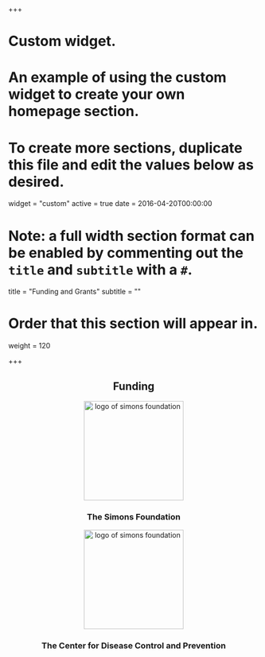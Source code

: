 +++
# Custom widget.
# An example of using the custom widget to create your own homepage section.
# To create more sections, duplicate this file and edit the values below as desired.
widget = "custom"
active = true
date = 2016-04-20T00:00:00

# Note: a full width section format can be enabled by commenting out the `title` and `subtitle` with a `#`.
title = "Funding and Grants"
subtitle = ""

# Order that this section will appear in.
weight = 120

+++
<div align="center">
<h2 align="center">Funding</h2>

<img src="simons-logo.png" alt="logo of simons foundation" width="200px"/>
<h3 align="center">The Simons Foundation</h3>

<img src="cdc-logo.png" alt="logo of simons foundation" width="200px"/>
<h3 align="center">The Center for Disease Control and Prevention</h3>
</div>